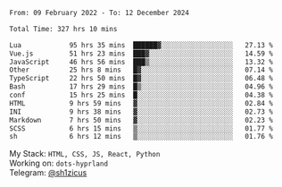 <!--START_SECTION:waka-->

```txt
From: 09 February 2022 - To: 12 December 2024

Total Time: 327 hrs 10 mins

Lua            95 hrs 35 mins  ██████▓░░░░░░░░░░░░░░░░░░   27.13 %
Vue.js         51 hrs 23 mins  ███▓░░░░░░░░░░░░░░░░░░░░░   14.59 %
JavaScript     46 hrs 56 mins  ███▒░░░░░░░░░░░░░░░░░░░░░   13.32 %
Other          25 hrs 8 mins   █▓░░░░░░░░░░░░░░░░░░░░░░░   07.14 %
TypeScript     22 hrs 50 mins  █▓░░░░░░░░░░░░░░░░░░░░░░░   06.48 %
Bash           17 hrs 29 mins  █▒░░░░░░░░░░░░░░░░░░░░░░░   04.96 %
conf           15 hrs 25 mins  █░░░░░░░░░░░░░░░░░░░░░░░░   04.38 %
HTML           9 hrs 59 mins   ▓░░░░░░░░░░░░░░░░░░░░░░░░   02.84 %
INI            9 hrs 38 mins   ▓░░░░░░░░░░░░░░░░░░░░░░░░   02.73 %
Markdown       7 hrs 50 mins   ▓░░░░░░░░░░░░░░░░░░░░░░░░   02.23 %
SCSS           6 hrs 15 mins   ▒░░░░░░░░░░░░░░░░░░░░░░░░   01.77 %
sh             6 hrs 12 mins   ▒░░░░░░░░░░░░░░░░░░░░░░░░   01.76 %
```

<!--END_SECTION:waka-->
My Stack: `HTML, CSS, JS, React, Python` <br>
Working on: `dots-hyprland` <br>
Telegram: [@sh1zicus](https://t.me/sh1zicus) 

